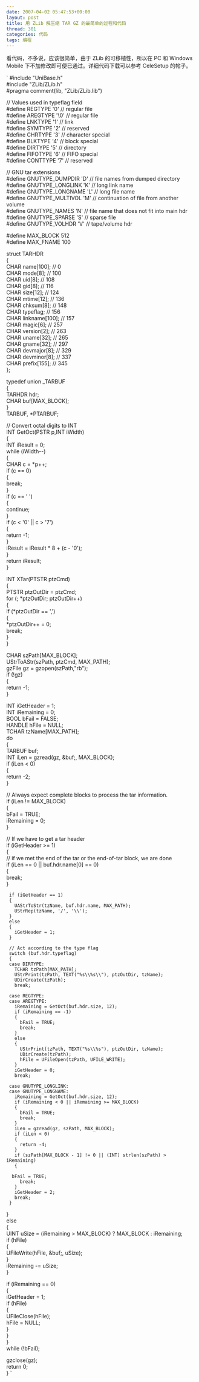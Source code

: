 ```yaml
---
date: 2007-04-02 05:47:53+00:00
layout: post
title: 用 ZLib 解压缩 TAR GZ 的最简单的过程和代码
thread: 301
categories: 代码
tags: 编程
---
```


看代码，不多说，应该很简单，由于 ZLib 的可移植性，所以在 PC 和 Windows Mobile 下不加修改即可便已通过。<!-- more -->详细代码下载可以参考 CeleSetup 的帖子。  
  
`
#include "UniBase.h"  
#include "ZLib/ZLib.h"  
#pragma comment(lib, "ZLib/ZLib.lib")  
  
// Values used in typeflag field  
#define REGTYPE       '0'       // regular file  
#define AREGTYPE      '\0'      // regular file  
#define LNKTYPE       '1'       // link  
#define SYMTYPE       '2'       // reserved  
#define CHRTYPE       '3'       // character special  
#define BLKTYPE       '4'       // block special  
#define DIRTYPE       '5'       // directory  
#define FIFOTYPE      '6'       // FIFO special  
#define CONTTYPE      '7'       // reserved  
  
//  GNU tar extensions  
#define GNUTYPE_DUMPDIR   'D'       // file names from dumped directory  
#define GNUTYPE_LONGLINK  'K'       // long link name  
#define GNUTYPE_LONGNAME  'L'       // long file name  
#define GNUTYPE_MULTIVOL  'M'       // continuation of file from another volume  
#define GNUTYPE_NAMES   'N'       // file name that does not fit into main hdr  
#define GNUTYPE_SPARSE    'S'       // sparse file  
#define GNUTYPE_VOLHDR    'V'       // tape/volume hdr  
  
  
#define MAX_BLOCK 512  
#define MAX_FNAME 100  
  
struct TARHDR  
{  
 CHAR name[100];               //   0  
 CHAR mode[8];                 // 100  
 CHAR uid[8];                  // 108  
 CHAR gid[8];                  // 116  
 CHAR size[12];                // 124  
 CHAR mtime[12];               // 136  
 CHAR chksum[8];               // 148  
 CHAR typeflag;                // 156  
 CHAR linkname[100];           // 157  
 CHAR magic[6];                // 257  
 CHAR version[2];              // 263  
 CHAR uname[32];               // 265  
 CHAR gname[32];               // 297  
 CHAR devmajor[8];             // 329  
 CHAR devminor[8];             // 337  
 CHAR prefix[155];             // 345  
};  
  
typedef union _TARBUF  
{  
 TARHDR hdr;  
 CHAR buf[MAX_BLOCK];  
}  
TARBUF, *PTARBUF;  
  
  
// Convert octal digits to INT  
INT GetOct(PSTR p,INT iWidth)  
{  
 INT iResult = 0;  
 while (iWidth--)  
 {  
   CHAR c = *p++;  
   if (c == 0)  
   {  
     break;  
   }  
   if (c == ' ')  
   {  
     continue;  
   }  
   if (c < '0' || c > '7')  
   {  
     return -1;  
   }  
   iResult = iResult * 8 + (c - '0');  
 }  
 return iResult;  
}  
  
INT XTar(PTSTR ptzCmd)  
{  
 PTSTR ptzOutDir = ptzCmd;  
 for (; *ptzOutDir; ptzOutDir++)  
 {  
   if (*ptzOutDir == ',')  
   {  
     *ptzOutDir++ = 0;  
     break;  
   }  
 }  
  
 CHAR szPath[MAX_BLOCK];  
 UStrToAStr(szPath, ptzCmd, MAX_PATH);  
 gzFile gz = gzopen(szPath,"rb");  
 if (!gz)  
 {  
   return -1;  
 }  
  
 INT iGetHeader = 1;  
 INT iRemaining = 0;  
 BOOL bFail = FALSE;  
 HANDLE hFile = NULL;  
 TCHAR tzName[MAX_PATH];  
 do  
 {  
   TARBUF buf;  
   INT iLen = gzread(gz, &buf;, MAX_BLOCK);  
   if (iLen < 0)  
   {  
     return -2;  
   }  
  
   // Always expect complete blocks to process the tar information.  
   if (iLen != MAX_BLOCK)  
   {  
     bFail = TRUE;  
     iRemaining = 0;  
   }  
  
   // If we have to get a tar header  
   if (iGetHeader >= 1)  
   {  
     // if we met the end of the tar or the end-of-tar block, we are done  
     if (iLen == 0 || buf.hdr.name[0] == 0)  
     {  
       break;  
     }  
  
     if (iGetHeader == 1)  
     {  
       UAStrToStr(tzName, buf.hdr.name, MAX_PATH);  
       UStrRep(tzName, '/', '\\');  
     }  
     else  
     {  
       iGetHeader = 1;  
     }  
  
     // Act according to the type flag  
     switch (buf.hdr.typeflag)  
     {  
     case DIRTYPE:  
       TCHAR tzPath[MAX_PATH];  
       UStrPrint(tzPath, TEXT("%s\\%s\\"), ptzOutDir, tzName);  
       UDirCreate(tzPath);  
       break;  
  
     case REGTYPE:  
     case AREGTYPE:  
       iRemaining = GetOct(buf.hdr.size, 12);  
       if (iRemaining == -1)  
       {  
         bFail = TRUE;  
         break;  
       }  
       else  
       {  
         UStrPrint(tzPath, TEXT("%s\\%s"), ptzOutDir, tzName);  
         UDirCreate(tzPath);  
         hFile = UFileOpen(tzPath, UFILE_WRITE);  
       }  
       iGetHeader = 0;  
       break;  
  
     case GNUTYPE_LONGLINK:  
     case GNUTYPE_LONGNAME:  
       iRemaining = GetOct(buf.hdr.size, 12);  
       if (iRemaining < 0 || iRemaining >= MAX_BLOCK)  
       {  
         bFail = TRUE;  
         break;  
       }  
       iLen = gzread(gz, szPath, MAX_BLOCK);  
       if (iLen < 0)  
       {  
         return -4;  
       }  
       if (szPath[MAX_BLOCK - 1] != 0 || (INT) strlen(szPath) > iRemaining)  
       {  
   
      bFail = TRUE;  
         break;  
       }  
       iGetHeader = 2;  
       break;  
     }  
   }  
   else  
   {  
     UINT uSize = (iRemaining > MAX_BLOCK) ? MAX_BLOCK : iRemaining;  
     if (hFile)  
     {  
       UFileWrite(hFile, &buf;, uSize);  
     }  
     iRemaining -= uSize;  
   }  
  
   if (iRemaining == 0)  
   {  
     iGetHeader = 1;  
     if (hFile)  
     {  
       UFileClose(hFile);  
       hFile = NULL;  
     }  
   }  
 }  
 while (!bFail);  
  
 gzclose(gz);  
 return 0;  
}
`